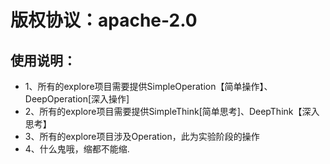 # 版权协议：apache-2.0
## 使用说明：
* 1、所有的explore项目需要提供SimpleOperation【简单操作】、DeepOperation[深入操作]
* 2、所有的explore项目需要提供SimpleThink[简单思考]、DeepThink【深入思考】
* 3、所有的explore项目涉及Operation，此为实验阶段的操作
* 4、什么鬼哦，缩都不能缩.
